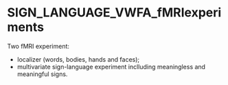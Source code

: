 # SIGN_LANGUAGE_VWFA_fMRIexperiments

Two fMRI experiment:
- localizer (words, bodies, hands and faces);
- multivariate sign-language experiment inclluding meaningless and meaningful signs.
